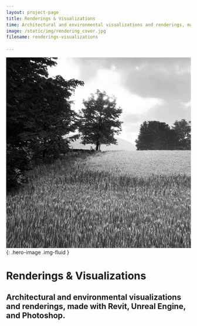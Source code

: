 ```yaml
---
layout: project-page
title: Renderings & Visualizations
time: Architectural and environmental visualizations and renderings, made with Revit, Unreal Engine, and Photoshop. 
image: /static/img/rendering_cover.jpg
filename: renderings-visualizations

---
```

![Main Image](/static/img/rendering_cover.jpg){: .hero-image .img-fluid }
# Renderings & Visualizations
## Architectural and environmental visualizations and renderings, made with Revit, Unreal Engine, and Photoshop. 

